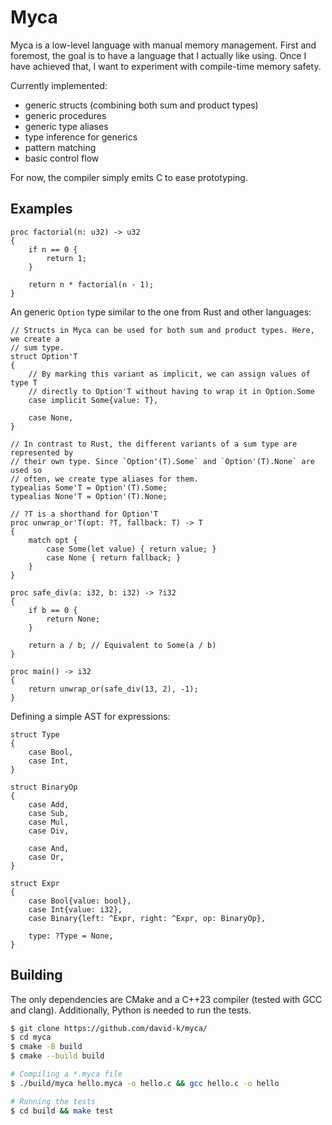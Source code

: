 # Myca

Myca is a low-level language with manual memory management. First and foremost,
the goal is to have a language that I actually like using. Once I have achieved
that, I want to experiment with compile-time memory safety.

Currently implemented:
- generic structs (combining both sum and product types)
- generic procedures
- generic type aliases
- type inference for generics
- pattern matching
- basic control flow

For now, the compiler simply emits C to ease prototyping.

## Examples

```
proc factorial(n: u32) -> u32
{
	if n == 0 {
		return 1;
	}

	return n * factorial(n - 1);
}
```

An generic `Option` type similar to the one from Rust and other languages:

```
// Structs in Myca can be used for both sum and product types. Here, we create a
// sum type.
struct Option'T
{
    // By marking this variant as implicit, we can assign values of type T
    // directly to Option'T without having to wrap it in Option.Some
    case implicit Some{value: T},

    case None,
}

// In contrast to Rust, the different variants of a sum type are represented by
// their own type. Since `Option'(T).Some` and `Option'(T).None` are used so
// often, we create type aliases for them.
typealias Some'T = Option'(T).Some;
typealias None'T = Option'(T).None;

// ?T is a shorthand for Option'T
proc unwrap_or'T(opt: ?T, fallback: T) -> T
{
	match opt {
		case Some(let value) { return value; }
		case None { return fallback; }
	}
}

proc safe_div(a: i32, b: i32) -> ?i32
{
    if b == 0 {
        return None;
    }

    return a / b; // Equivalent to Some(a / b)
}

proc main() -> i32
{
	return unwrap_or(safe_div(13, 2), -1);
}
```

Defining a simple AST for expressions:

```
struct Type
{
    case Bool,
    case Int,
}

struct BinaryOp
{
    case Add,
    case Sub,
    case Mul,
    case Div,

    case And,
    case Or,
}

struct Expr
{
    case Bool{value: bool},
    case Int{value: i32},
    case Binary{left: ^Expr, right: ^Expr, op: BinaryOp},

    type: ?Type = None,
}
```

## Building

The only dependencies are CMake and a C++23 compiler (tested with GCC and
clang). Additionally, Python is needed to run the tests.

```sh
$ git clone https://github.com/david-k/myca/
$ cd myca
$ cmake -B build
$ cmake --build build

# Compiling a *.myca file
$ ./build/myca hello.myca -o hello.c && gcc hello.c -o hello

# Running the tests
$ cd build && make test
```
